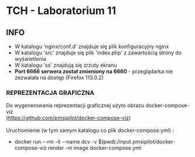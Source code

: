 # TCH - Laboratorium 11
## INFO
- W katalogu 'nginx/conf.d' znajduje się plik konfiguracyjny nginx </br>
- W katalogu 'src' znajduje się plik 'index.php' z zawartością strony do wyświetlenia </br>
- W katalogu 'ss' znajdują się zrzuty ekranu </br>
- **Port 6666 serwera został zmieniony na 6660** - przeglądarka nie zezwalała na dostęp (Firefox 113.0.2) </br>

### REPREZENTACJA GRAFICZNA
Do wygenerowania reprezentacji graficznej użyto obrazu docker-compose-viz </br>(https://github.com/pmsipilot/docker-compose-viz) </br>
</br> Uruchomienie (w tym samym katalogu co plik docker-compose.yml) :
- docker run --rm -it --name dcv -v $(pwd):/input pmsipilot/docker-compose-viz render -m image docker-compose.yml




